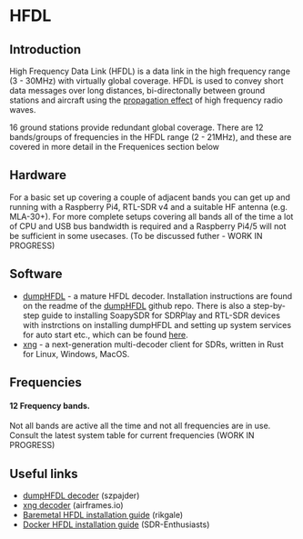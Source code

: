 # HFDL

## Introduction
High Frequency Data Link (HFDL) is a data link in the high frequency range (3 - 30MHz) with virtually global coverage. HFDL is used to convey short data messages over long distances, bi-directonally between ground stations and aircraft using the [propagation effect](https://en.wikipedia.org/wiki/High_frequency) of high frequency radio waves.

16 ground stations provide redundant global coverage. There are 12 bands/groups of frequencies in the HFDL range (2 - 21MHz), and these are covered in more detail in the Frequenices section below

## Hardware

For a basic set up covering a couple of adjacent bands you can get up and running with a Raspberry Pi4, RTL-SDR v4 and a suitable HF antenna (e.g. MLA-30+). For more complete setups covering all bands all of the time a lot of CPU and USB bus bandwidth is required and a Raspberry Pi4/5 will not be sufficient in some usecases. (To be discussed futher - WORK IN PROGRESS)

## Software

- [dumpHFDL](https://github.com/szpajder/dumphfdl) - a mature HFDL decoder. Installation instructions are found on the readme of the [dumpHFDL](https://github.com/szpajder/dumphfdl) github repo. There is also a step-by-step guide to installing SoapySDR for SDRPlay and RTL-SDR devices with instrctions on installing dumpHFDL and setting up system services for auto start etc., which can be found [here](https://github.com/rikgale/hfdl_install).
- [xng](https://github.com/airframesio/xng) - a next-generation multi-decoder client for SDRs, written in Rust for Linux, Windows, MacOS.

## Frequencies

#### 12 Frequency bands.
Not all bands are active all the time and not all frequencies are in use. Consult the latest system table for current frequencies (WORK IN PROGRESS)

## Useful links
- [dumpHFDL decoder](https://github.com/szpajder/dumphfdl) (szpajder)
- [xng decoder](https://github.com/airframesio/xng) (airframes.io)
- [Baremetal HFDL installation guide](https://github.com/rikgale/hfdl_install) (rikgale)
- [Docker HFDL installation guide](https://github.com/sdr-enthusiasts/docker-dumphfdl) (SDR-Enthusiasts)
